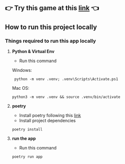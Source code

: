 ## :point_right: Try this game at this [link](https://bncbot.streamlit.app/) :point_left:

## How to run this project locally

### Things required to run this app locally

1. **Python & Virtual Env**

   - Run this command

   Windows:

   ```
    python -m venv .venv; .venv\Scripts\Activate.ps1
   ```

   Mac OS:

   ```
   python3 -m venv .venv && source .venv/bin/activate
   ```

2. **poetry**
   - Install poetry following this [link](https://python-poetry.org/docs/)
   - Install project dependencies
   ```
   poetry install
   ```

3. **run the app**
    - Run this command
    ```
    poetry run app
    ```
